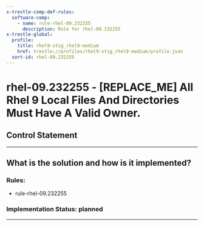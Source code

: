 ```yaml
---
x-trestle-comp-def-rules:
  software-comp:
    - name: rule-rhel-09.232255
      description: Rule for rhel-09.232255
x-trestle-global:
  profile:
    title: rhel9-stig_rhel9-medium
    href: trestle://profiles/rhel9-stig_rhel9-medium/profile.json
  sort-id: rhel-09.232255
---
```


# rhel-09.232255 - \[REPLACE_ME\] All Rhel 9 Local Files And Directories Must Have A Valid Owner.

## Control Statement

______________________________________________________________________

## What is the solution and how is it implemented?

<!-- For implementation status enter one of: implemented, partial, planned, alternative, not-applicable -->

<!-- Note that the list of rules under ### Rules: is read-only and changes will not be captured after assembly to JSON -->

<!-- Add control implementation description here for control: rhel-09.232255 -->

### Rules:

  - rule-rhel-09.232255

### Implementation Status: planned

______________________________________________________________________
